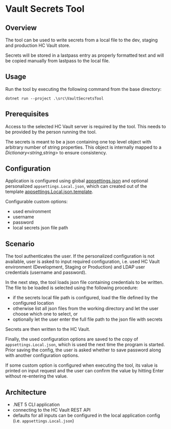 ﻿# Vault Secrets Tool

## Overview

The tool can be used to write secrets from a local file to the dev, staging and production HC Vault store.

Secrets will be stored in a lastpass entry as properly formatted text and will be copied manually from lastpass to the local file.

## Usage

Run the tool by executing the following command from the base directory:
```
dotnet run --project .\src\VaultSecretsTool
```

## Prerequisites

Access to the selected HC Vault server is required by the tool. This needs to be provided by the person running the tool.

The secrets is meant to be a json containing one top level object with arbitrary number of string properties.
This object is internally mapped to a <i>Dictionary<string,string></i> to ensure consistency.

## Configuration

Application is configured using global [appsettings.json](src/VaultSecretsTool/appsettings.json) and optional personalized `appsettings.Local.json`, 
which can created out of the template [appsettings.Local.json.template](src/VaultSecretsTool/appsettings.Local.json.template).

Configurable custom options: 
* used environment
* username
* password
* local secrets json file path

## Scenario

The tool authenticates the user. If the personalized configuration is not available, 
user is asked to input required configuration, i.e. used HC Vault environment (Development, Staging or Production)
and LDAP user credentials (username and password). 

In the next step, the tool loads json file containing credentials to be written. 
The file to be loaded is selected using the following procedure:
* if the secrets local file path is configured, load the file defined by the configured location
* otherwise list all json files from the working directory and let the user choose which one to select, or
* optionally let the user enter the full file path to the json file with secrets

Secrets are then written to the HC Vault.

Finally, the used configuration options are saved to the copy of `appsettings.Local.json`, 
which is used the next time the program is started. Prior saving the config, the user is asked 
whether to save password along with another configuration options.

If some custom option is configured when executing the tool, its value is printed on input request 
and the user can confirm the value by hitting Enter without re-entering the value.

## Architecture

* .NET 5 CLI application
* connecting to the HC Vault REST API
* defaults for all inputs can be configured in the local application config (i.e. `appsettings.Local.json`)

